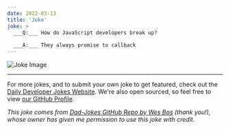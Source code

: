```yaml
---
date: 2022-03-13
title: 'Joke'
joke: >
  ___Q:___ How do JavaScript developers break up?
  
  ___A:___ They always promise to callback
---
```



![Joke Image](https://private.xtrp.io/projects/DailyDeveloperJokes/public_image_server/images/5e1259b29fe07.png)

---

For more jokes, and to submit your own joke to get featured, check out the [Daily Developer Jokes Website](https://dailydeveloperjokes.github.io/). We're also open sourced, so feel free to view [our GitHub Profile](https://github.com/dailydeveloperjokes).


_This joke comes from [Dad-Jokes GitHub Repo by Wes Bos](https://github.com/wesbos/dad-jokes) (thank you!), whose owner has given me permission to use this joke with credit._

<!--
Joke text:
**Q:** How do JavaScript developers break up?

**A:** They always promise to callback
 -->


